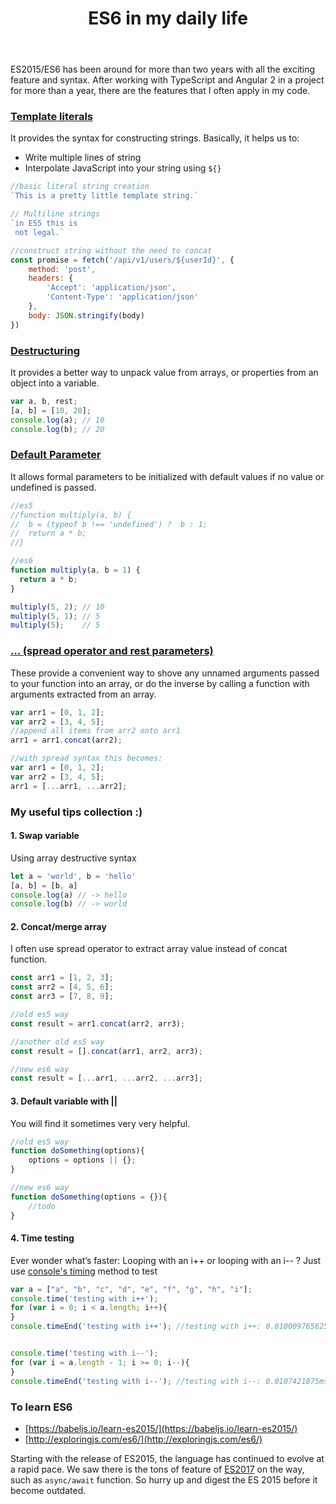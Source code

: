 ﻿---
title: "ES6 in my daily life"
categories: javascript es6 es2015 myexperience
---

ES2015/ES6 has been around for more than two years with all the exciting feature and syntax. After working with TypeScript and Angular 2 in a project for more than a year, there are the features that I often apply in my code.

### [Template literals](https://developer.mozilla.org/en-US/docs/Web/JavaScript/Reference/Template_literals)

It provides the syntax for constructing strings. Basically, it helps us to:

- Write multiple lines of string
- Interpolate JavaScript into your string using `${}` 

```javascript
//basic literal string creation
`This is a pretty little template string.`

// Multiline strings
`in ES5 this is
 not legal.`

//construct string without the need to concat
const promise = fetch('/api/v1/users/${userId}', {
    method: 'post',
    headers: {
        'Accept': 'application/json',
        'Content-Type': 'application/json'
    },
    body: JSON.stringify(body)
})
```

### [Destructuring](https://developer.mozilla.org/en-US/docs/Web/JavaScript/Reference/Operators/Destructuring_assignment)

It provides a better way to unpack value from arrays, or properties from an object into a variable.

```javascript
var a, b, rest;
[a, b] = [10, 20];
console.log(a); // 10
console.log(b); // 20
```

### [Default Parameter](https://developer.mozilla.org/en-US/docs/Web/JavaScript/Reference/Functions/Default_parameters)

It allows formal parameters to be initialized with default values if no value or undefined is passed.

```javascript
//es5
//function multiply(a, b) {
//  b = (typeof b !== 'undefined') ?  b : 1;
//  return a * b;
//}

//es6
function multiply(a, b = 1) {
  return a * b;
}

multiply(5, 2); // 10
multiply(5, 1); // 5
multiply(5);    // 5
```

### [… (spread operator and rest parameters)](https://developer.mozilla.org/en-US/docs/Web/JavaScript/Reference/Operators/Spread_operator)

These provide a convenient way to shove any unnamed arguments passed to your function into an array, or do the inverse by calling a function with arguments extracted from an array.

```javascript
var arr1 = [0, 1, 2];
var arr2 = [3, 4, 5];
//append all items from arr2 onto arr1
arr1 = arr1.concat(arr2);

//with spread syntax this becomes:
var arr1 = [0, 1, 2];
var arr2 = [3, 4, 5];
arr1 = [...arr1, ...arr2];
```

### My useful tips collection :)

#### 1. Swap variable

Using array destructive syntax

```javascript
let a = 'world', b = 'hello'
[a, b] = [b, a]
console.log(a) // -> hello
console.log(b) // -> world
```

#### 2. Concat/merge array

I often use spread operator to extract array value instead of concat function.

```javascript
const arr1 = [1, 2, 3];
const arr2 = [4, 5, 6];
const arr3 = [7, 8, 9];

//old es5 way
const result = arr1.concat(arr2, arr3);

//another old es5 way 
const result = [].concat(arr1, arr2, arr3);

//new es6 way
const result = [...arr1, ...arr2, ...arr3];
```

#### 3. Default variable with ||

You will find it sometimes very very helpful.

```javascript
//old es5 way
function doSomething(options){
    options = options || {};
}

//new es6 way
function doSomething(options = {}){
    //todo
}
```

#### 4. Time testing

Ever wonder what’s faster: Looping with an i++ or looping with an i-- ? Just use [console's timing](https://developer.mozilla.org/en-US/docs/Web/API/console#Timers) method to test

```javascript
var a = ["a", "b", "c", "d", "e", "f", "g", "h", "i"];
console.time('testing with i++');
for (var i = 0; i < a.length; i++){
}
console.timeEnd('testing with i++'); //testing with i++: 0.010009765625ms


console.time('testing with i--');
for (var i = a.length - 1; i >= 0; i--){
}
console.timeEnd('testing with i--'); //testing with i--: 0.0107421875ms
```

### To learn ES6

- [https://babeljs.io/learn-es2015/](https://babeljs.io/learn-es2015/)
- [http://exploringjs.com/es6/](http://exploringjs.com/es6/)

Starting with the release of ES2015, the language has continued to evolve at a rapid pace. We saw there is the tons of feature of [ES2017](http://exploringjs.com/es2016-es2017/) on the way, such as `async/await` function. So hurry up and digest the ES 2015 before it become outdated.